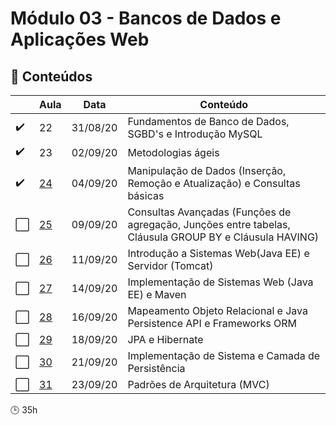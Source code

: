 # Módulo 03 - Bancos de Dados e Aplicações Web

## :blue_book: Conteúdos
| |  Aula | Data  |  Conteúdo |
|------------| ------------ | ------------ |------------
| :heavy_check_mark: | 22 | 31/08/20 | Fundamentos de Banco de Dados, SGBD's e Introdução MySQL
| :heavy_check_mark: | 23 | 02/09/20 | Metodologias ágeis
| :heavy_check_mark: | [24](aula_24) | 04/09/20 | Manipulação de Dados (Inserção, Remoção e Atualização) e Consultas básicas
| :white_large_square: | [25](aula_25) | 09/09/20 | Consultas Avançadas (Funções de agregação, Junções entre tabelas, Cláusula GROUP BY e Cláusula HAVING)
| :white_large_square: | [26](aula_26) | 11/09/20 | Introdução a Sistemas Web(Java EE) e Servidor (Tomcat)
| :white_large_square: | [27](aula_27) | 14/09/20 | Implementação de Sistemas Web (Java EE) e Maven
| :white_large_square: | [28](aula_28) | 16/09/20 | Mapeamento Objeto Relacional e Java Persistence API e Frameworks ORM
| :white_large_square: | [29](aula_29) | 18/09/20 | JPA e Hibernate
| :white_large_square: | [30](aula_30) | 21/09/20 | Implementação de Sistema e Camada de Persistência
| :white_large_square: | [31](aula_31) | 23/09/20 | Padrões de Arquitetura (MVC)

:clock3: 35h
